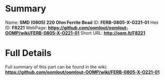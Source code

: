 
Summary
=================

Name: __SMD (0805) 220 Ohm Ferrite Bead__
ID: __FERB-0805-X-O221-01__
Hex ID: __F8221__
WebPage: __https://github.com/oomlout/oomlout-OOMP/wiki/FERB-0805-X-O221-01__
Short URL: __http://oom.lt/F8221__

Full Details
==========================
Full summary of this part can be found in the wiki:   
__https://github.com/oomlout/oomlout-OOMP/wiki/FERB-0805-X-O221-01__   

